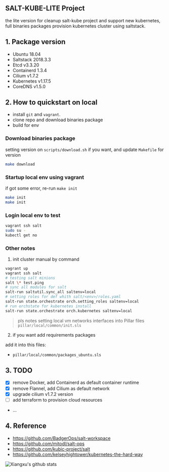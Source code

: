 ## SALT-KUBE-LITE Project

the lite version for cleanup salt-kube project and support new kubernetes, full binaries packages provision kubernetes cluster using saltstack.

## 1. Package version

- Ubuntu 18.04
- Saltstack 2018.3.3
- Etcd v3.3.20
- Containerd 1.3.4
- Cilium v1.7.2
- Kubernetes v1.17.5
- CoreDNS v1.5.0

## 2. How to quickstart on local

- install `git` and `vagrant`.
- clone repo and download binaries package
- build for env

### Download binaries package

setting version on `scripts/download.sh` if you want, and update `Makefile` for version

```bash
make download
```

### Startup local env using vagrant

if got some error, re-run `make init`

```bash
make init
make init
```

### Login local env to test

```bash
vagrant ssh salt
sudo su -
kubectl get no
```

### Other notes

1. init cluster manual by command

```bash
vagrant up
vagrant ssh salt
# testing salt minions
salt \* test.ping
# sync all modules for salt
salt-run saltutil.sync_all saltenv=local
# setting roles for def whith salt/<env>/roles.yaml
salt-run state.orchestrate orch.setting_roles saltenv=local
# run orchstate for kubernetes install
salt-run state.orchestrate orch.kubernetes saltenv=local
```

> pls notes setting local vm networks interfaces into Pillar files `pillar/local/common/init.sls`

2. if you want add requirements packages

add it into this files:

- `pillar/local/common/packages_ubuntu.sls`

## 3. TODO

- [x] remove Docker, add Containerd as default container runtime
- [x] remove Flannel, add Cilium as default network
- [x] upgrade cilium v1.7.2 version
- [ ] add terraform to provision cloud resources
- ...

## 4. Reference

- https://github.com/BadgerOps/salt-workspace
- https://github.com/mitodl/salt-ops
- https://github.com/kubic-project/salt
- https://github.com/kelseyhightower/kubernetes-the-hard-way

![Xiangxu's github stats](https://github-readme-stats.vercel.app/api?username=iasonliu&show_icons=true&hide_border=true)
